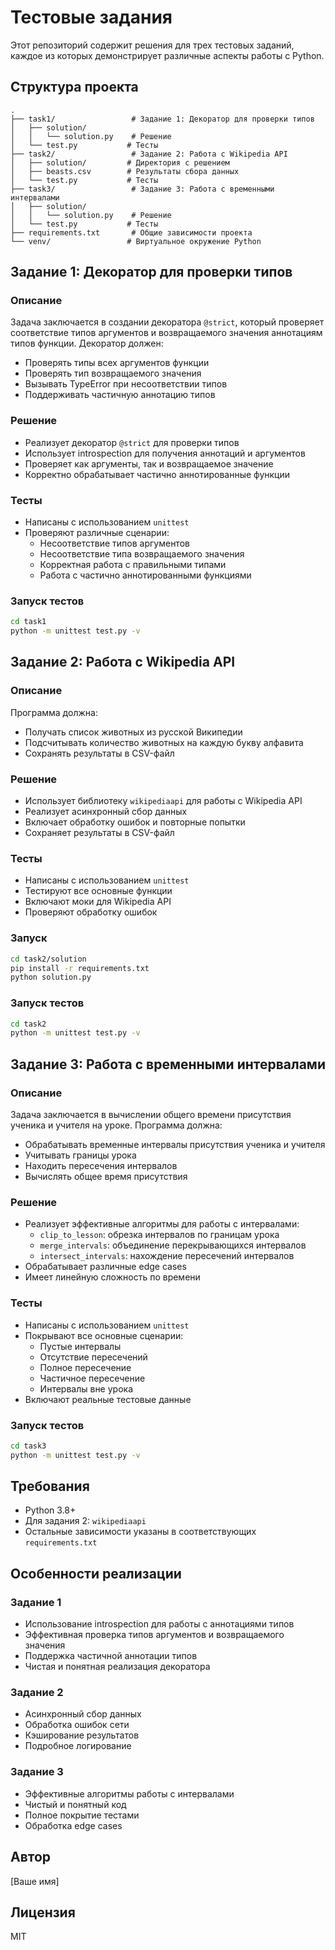 # Тестовые задания

Этот репозиторий содержит решения для трех тестовых заданий, каждое из которых демонстрирует различные аспекты работы с Python.

## Структура проекта

```
.
├── task1/                 # Задание 1: Декоратор для проверки типов
│   ├── solution/
│   │   └── solution.py    # Решение
│   └── test.py           # Тесты
├── task2/                 # Задание 2: Работа с Wikipedia API
│   ├── solution/         # Директория с решением
│   ├── beasts.csv        # Результаты сбора данных
│   └── test.py           # Тесты
├── task3/                 # Задание 3: Работа с временными интервалами
│   ├── solution/
│   │   └── solution.py    # Решение
│   └── test.py           # Тесты
├── requirements.txt       # Общие зависимости проекта
└── venv/                 # Виртуальное окружение Python
```

## Задание 1: Декоратор для проверки типов

### Описание
Задача заключается в создании декоратора `@strict`, который проверяет соответствие типов аргументов и возвращаемого значения аннотациям типов функции. Декоратор должен:
- Проверять типы всех аргументов функции
- Проверять тип возвращаемого значения
- Вызывать TypeError при несоответствии типов
- Поддерживать частичную аннотацию типов

### Решение
- Реализует декоратор `@strict` для проверки типов
- Использует introspection для получения аннотаций и аргументов
- Проверяет как аргументы, так и возвращаемое значение
- Корректно обрабатывает частично аннотированные функции

### Тесты
- Написаны с использованием `unittest`
- Проверяют различные сценарии:
  - Несоответствие типов аргументов
  - Несоответствие типа возвращаемого значения
  - Корректная работа с правильными типами
  - Работа с частично аннотированными функциями

### Запуск тестов
```bash
cd task1
python -m unittest test.py -v
```

## Задание 2: Работа с Wikipedia API

### Описание
Программа должна:
- Получать список животных из русской Википедии
- Подсчитывать количество животных на каждую букву алфавита
- Сохранять результаты в CSV-файл

### Решение
- Использует библиотеку `wikipediaapi` для работы с Wikipedia API
- Реализует асинхронный сбор данных
- Включает обработку ошибок и повторные попытки
- Сохраняет результаты в CSV-файл

### Тесты
- Написаны с использованием `unittest`
- Тестируют все основные функции
- Включают моки для Wikipedia API
- Проверяют обработку ошибок

### Запуск
```bash
cd task2/solution
pip install -r requirements.txt
python solution.py
```

### Запуск тестов
```bash
cd task2
python -m unittest test.py -v
```

## Задание 3: Работа с временными интервалами

### Описание
Задача заключается в вычислении общего времени присутствия ученика и учителя на уроке. Программа должна:
- Обрабатывать временные интервалы присутствия ученика и учителя
- Учитывать границы урока
- Находить пересечения интервалов
- Вычислять общее время присутствия

### Решение
- Реализует эффективные алгоритмы для работы с интервалами:
  - `clip_to_lesson`: обрезка интервалов по границам урока
  - `merge_intervals`: объединение перекрывающихся интервалов
  - `intersect_intervals`: нахождение пересечений интервалов
- Обрабатывает различные edge cases
- Имеет линейную сложность по времени

### Тесты
- Написаны с использованием `unittest`
- Покрывают все основные сценарии:
  - Пустые интервалы
  - Отсутствие пересечений
  - Полное пересечение
  - Частичное пересечение
  - Интервалы вне урока
- Включают реальные тестовые данные

### Запуск тестов
```bash
cd task3
python -m unittest test.py -v
```

## Требования

- Python 3.8+
- Для задания 2: `wikipediaapi`
- Остальные зависимости указаны в соответствующих `requirements.txt`

## Особенности реализации

### Задание 1
- Использование introspection для работы с аннотациями типов
- Эффективная проверка типов аргументов и возвращаемого значения
- Поддержка частичной аннотации типов
- Чистая и понятная реализация декоратора

### Задание 2
- Асинхронный сбор данных
- Обработка ошибок сети
- Кэширование результатов
- Подробное логирование

### Задание 3
- Эффективные алгоритмы работы с интервалами
- Чистый и понятный код
- Полное покрытие тестами
- Обработка edge cases

## Автор

[Ваше имя]

## Лицензия

MIT 